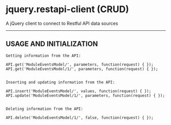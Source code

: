 jquery.restapi-client (CRUD)
=====================

A jQuery client to connect to Restful API data sources

----------------------------------------------------
USAGE AND INITIALIZATION
----------------------------------------------------

```
Getting information from the API:

API.get('ModuleEventsModel/', parameters, function(request) { });
API.get('ModuleEventsModel/1/', parameters, function(request) { });


Inserting and updating information from the API:

API.insert('ModuleEventsModel/', values, function(request) { });
API.update('ModuleEventsModel/1/', parameters, function(request) { });


Deleting information from the API:

API.delete('ModuleEventsModel/1/', false, function(request) { });

